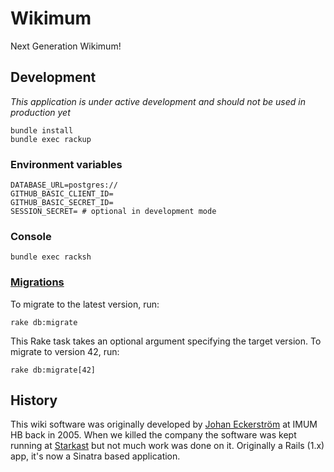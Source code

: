# Wikimum

Next Generation Wikimum!

## Development

_This application is under active development and should not be used in production yet_

    bundle install
    bundle exec rackup

### Environment variables

```
DATABASE_URL=postgres://
GITHUB_BASIC_CLIENT_ID=
GITHUB_BASIC_SECRET_ID=
SESSION_SECRET= # optional in development mode
```

### Console

    bundle exec racksh

### [Migrations][sequel-migrations]

To migrate to the latest version, run:

    rake db:migrate

This Rake task takes an optional argument specifying the target version. To migrate to version 42, run:

    rake db:migrate[42]

[sequel-migrations]: http://sequel.jeremyevans.net/rdoc/files/doc/migration_rdoc.html

## History

This wiki software was originally developed by [Johan Eckerström](http://github.com/jage) at IMUM HB back in 2005. When we killed the company the software was kept running at [Starkast](http://wiki.starkast.net/) but not much work was done on it. Originally a Rails (1.x) app, it's now a Sinatra based application.
